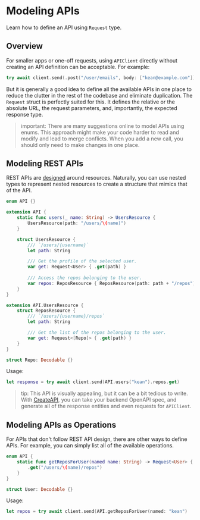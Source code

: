 # Modeling APIs

Learn how to define an API using ``Request`` type.

## Overview

For smaller apps or one-off requests, using ``APIClient`` directly without creating an API definition can be acceptable. For example:

```swift
try await client.send(.post("/user/emails", body: ["kean@example.com"]))
```

But it is generally a good idea to define all the available APIs in one place to reduce the clutter in the rest of the codebase and eliminate duplication. The ``Request`` struct is perfectly suited for this. It defines the relative or the absolute URL, the request parameters, and, importantly, the expected response type.

> important: There are many suggestions online to model APIs using enums. This approach might make your code harder to read and modify and lead to merge conflicts. When you add a new call, you should only need to make changes in one place.

## Modeling REST APIs

REST APIs are [designed](https://docs.microsoft.com/en-us/azure/architecture/best-practices/api-design) around resources. Naturally, you can use nested types to represent nested resources to create a structure that mimics that of the API.

```swift
enum API {}

extension API {
    static func users(_ name: String) -> UsersResource {
        UsersResource(path: "/users/\(name)")
    }

    struct UsersResource {
        /// `/users/{username}`
        let path: String

        /// Get the profile of the selected user.
        var get: Request<User> { .get(path) }
    
        /// Access the repos belonging to the user.
        var repos: ReposResource { ReposResource(path: path + "/repos") }
    }
}

extension API.UsersResource {
    struct ReposResource {
        /// `/users/{username}/repos`
        let path: String

        /// Get the list of the repos belonging to the user.
        var get: Request<[Repo]> { .get(path) }
    }
}

struct Repo: Decodable {}
```

Usage:

```swift
let response = try await client.send(API.users("kean").repos.get)
```

> tip: This API is visually appealing, but it can be a bit tedious to write. With [CreateAPI](https://github.com/kean/CreateAPI), you can take your backend OpenAPI spec, and generate all of the response entities and even requests for ``APIClient``.

## Modeling APIs as Operations

For APIs that don't follow REST API design, there are other ways to define APIs. For example, you can simply list all of the available operations.

```swift
enum API {
    static func getReposForUser(named name: String) -> Request<User> {
        .get("/users/\(name)/repos")
    }
}

struct User: Decodable {}
```

Usage:

```swift
let repos = try await client.send(API.getReposForUser(named: "kean")
```
